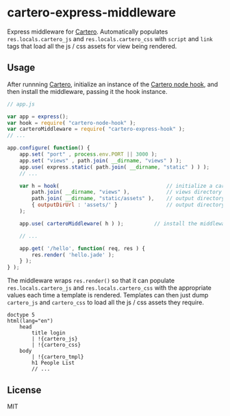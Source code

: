 # cartero-express-middleware

Express middleware for [Cartero](https://github.com/rotundasoftware/cartero). Automatically populates `res.locals.cartero_js` and `res.locals.cartero_css` with `script` and `link` tags that load all the js / css assets for view being rendered.

## Usage

After runnning [Cartero](https://github.com/rotundasoftware/cartero), initialize an instance of the [Cartero node hook](https://github.com/rotundasoftware/cartero-node-hook), and then install the middleware, passing it the hook instance.

```javascript
// app.js

var app = express();
var hook = require( "cartero-node-hook" );
var carteroMiddleware = require( "cartero-express-hook" );
// ...

app.configure( function() {
	app.set( "port" , process.env.PORT || 3000 );
	app.set( "views" , path.join( __dirname, "views" ) );
	app.use( express.static( path.join( __dirname, "static" ) ) );
	// ...

	var h = hook(									// initialize a cartero hook
		path.join( __dirname, "views" ),			// views directory
		path.join( __dirname, "static/assets" ),	// output directory
		{ outputDirUrl : 'assets/' }				// output directory base url
	);

	app.use( carteroMiddleware( h ) );			// install the middleware

	// ...

	app.get( '/hello', function( req, res ) {
		res.render( 'hello.jade' );
	} );
} );
```

The middleware wraps `res.render()` so that it can populate `res.locals.cartero_js` and `res.locals.cartero_css` with the appropriate values each time a template is rendered. Templates can then just dump `cartero_js` and `cartero_css` to load all the js / css assets they require.

```jade
doctype 5
html(lang="en")
    head
        title login
        | !{cartero_js}
        | !{cartero_css} 
    body
        | !{cartero_tmpl} 
        h1 People List
        // ...
```

## License

MIT

